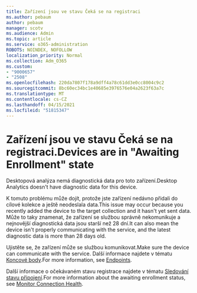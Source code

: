 ```yaml
---
title: Zařízení jsou ve stavu Čeká se na registraci
ms.author: pebaum
author: pebaum
manager: scotv
ms.audience: Admin
ms.topic: article
ms.service: o365-administration
ROBOTS: NOINDEX, NOFOLLOW
localization_priority: Normal
ms.collection: Adm_O365
ms.custom:
- "9000657"
- "2508"
ms.openlocfilehash: 220da7807f178a9dff4a78c61dd3e0cc8004c9c2
ms.sourcegitcommit: 8bc60ec34bc1e40685e3976576e04a2623f63a7c
ms.translationtype: MT
ms.contentlocale: cs-CZ
ms.lasthandoff: 04/15/2021
ms.locfileid: "51815347"
---
```

# <a name="devices-are-in-awaiting-enrollment-state"></a><span data-ttu-id="f0dd1-102">Zařízení jsou ve stavu Čeká se na registraci.</span><span class="sxs-lookup"><span data-stu-id="f0dd1-102">Devices are in "Awaiting Enrollment" state</span></span>

<span data-ttu-id="f0dd1-103">Desktopová analýza nemá diagnostická data pro toto zařízení.</span><span class="sxs-lookup"><span data-stu-id="f0dd1-103">Desktop Analytics doesn't have diagnostic data for this device.</span></span> 

<span data-ttu-id="f0dd1-104">K tomuto problému může dojít, protože jste zařízení nedávno přidali do cílové kolekce a ještě neodeslala data.</span><span class="sxs-lookup"><span data-stu-id="f0dd1-104">This issue may occur because you recently added the device to the target collection and it hasn't yet sent data.</span></span> <span data-ttu-id="f0dd1-105">Může to taky znamenat, že zařízení se službou správně nekomunikuje a nejnovější diagnostická data jsou starší než 28 dní.</span><span class="sxs-lookup"><span data-stu-id="f0dd1-105">It can also mean the device isn't properly communicating with the service, and the latest diagnostic data is more than 28 days old.</span></span>

<span data-ttu-id="f0dd1-106">Ujistěte se, že zařízení může se službou komunikovat.</span><span class="sxs-lookup"><span data-stu-id="f0dd1-106">Make sure the device can communicate with the service.</span></span> <span data-ttu-id="f0dd1-107">Další informace najdete v tématu [Koncové body](https://docs.microsoft.com/configmgr/desktop-analytics/enable-data-sharing#endpoints).</span><span class="sxs-lookup"><span data-stu-id="f0dd1-107">For more information, see [Endpoints](https://docs.microsoft.com/configmgr/desktop-analytics/enable-data-sharing#endpoints).</span></span>

<span data-ttu-id="f0dd1-108">Další informace o očekávaném stavu registrace najdete v tématu [Sledování stavu připojení](https://docs.microsoft.com/configmgr/desktop-analytics/monitor-connection-health#awaiting-enrollment).</span><span class="sxs-lookup"><span data-stu-id="f0dd1-108">For more information about the awaiting enrollment status, see [Monitor Connection Health](https://docs.microsoft.com/configmgr/desktop-analytics/monitor-connection-health#awaiting-enrollment).</span></span>